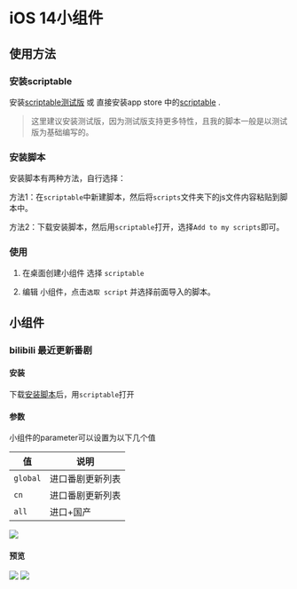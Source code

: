 # iOS 14小组件

## 使用方法
### 安装scriptable
安装[scriptable测试版](https://testflight.apple.com/join/uN1vTqxk) 或 直接安装app store 中的[scriptable](https://apps.apple.com/cn/app/scriptable/id1405459188) .
> 这里建议安装测试版，因为测试版支持更多特性，且我的脚本一般是以测试版为基础编写的。

### 安装脚本
安装脚本有两种方法，自行选择：

方法1：在`scriptable`中新建脚本，然后将`scripts`文件夹下的js文件内容粘贴到脚本中。

方法2：下载安装脚本，然后用`scriptable`打开，选择`Add to my scripts`即可。

### 使用
1. 在桌面创建小组件 选择 `scriptable`

2. 编辑 小组件，点击`选取 script` 并选择前面导入的脚本。

## 小组件

### bilibili 最近更新番剧
#### 安装
下载[安装脚本](https://github.com/zkytech/iOS14-widgets-for-scriptable/releases/download/1.0.0/bilibili.scriptable)后，用`scriptable`打开

#### 参数

小组件的parameter可以设置为以下几个值

|值|说明|
|---|---|
|`global`|进口番剧更新列表|
|`cn`|进口番剧更新列表|
|`all`|进口+国产|

![](preview/bilibili设置.PNG)

#### 预览

![](./preview/bilibili大中.PNG)
![](./preview/bilibili小.PNG)